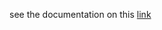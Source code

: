 see the documentation on this [link](https://documenter.getpostman.com/view/10270513/SzYaTx1z?version=latest)


